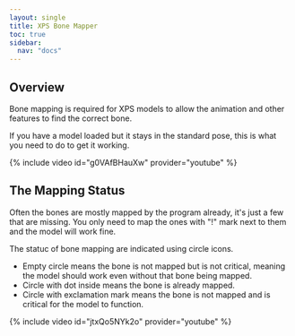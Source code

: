 ```yaml
---
layout: single
title: XPS Bone Mapper
toc: true
sidebar:
  nav: "docs"
---
```


## Overview
Bone mapping is required for XPS models to allow the animation and other features to find the correct bone.

If you have a model loaded but it stays in the standard pose, this is what you need to do to get it working.

{% include video id="g0VAfBHauXw" provider="youtube" %}

## The Mapping Status
Often the bones are mostly mapped by the program already, it's just a few that are missing. You only need to map the ones with "!" mark next to them and the model will work fine.

The statuc of bone mapping are indicated using circle icons. 
* Empty  circle means the bone is not mapped but is not critical, meaning the model should work even without that bone being mapped. 
* Circle with dot inside means the bone is already mapped. 
* Circle with exclamation mark means the bone is not mapped and is critical for the model to function.

{% include video id="jtxQo5NYk2o" provider="youtube" %}

